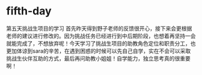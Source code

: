 # fifth-day
第五天挑战生项目的学习
首先昨天得到野子老师的反馈很开心，接下来会更根据老师的建议进行修改的。因为挑战任务已经进行到中后期阶段，也想着再坚持一会就能完成了，不想放弃呢！今天学习了挑战生项目的助教角色定位和职责分工，也更加体谅到sara的辛苦，在遇到困惑的时候可以先自己自学，实在不会可以采取挑战生伙伴互助的方式，最后再问助教小姐姐！自学能力，独立思考真的很重要啊！
